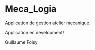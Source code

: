 # Meca_Logia
Application de gestion atelier mecanique.

Application en dévelopment!


Guillaume Foisy
